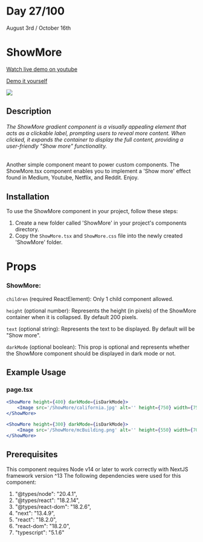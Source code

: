 # Day 27/100

August 3rd / October 16th

# ShowMore
<a href="https://youtu.be/UK7svbfuLI0" target="_blank">Watch live demo on youtube</a>

<a href="https://100daysofcomponents.netlify.app/ShowMore" target="_blank">Demo it yourself</a>

<a href="https://100daysofcomponents.netlify.app/ShowMore" target="_blank"><img src="https://cdn.discordapp.com/attachments/715319623637270638/1136780128052060320/image.png"/></a>  

## Description 

###### The ShowMore gradient component is a visually appealing element that acts as a clickable label, prompting users to reveal more content. When clicked, it expands the container to display the full content, providing a user-friendly "Show more" functionality.

Another simple component meant to power custom components. The ShowMore.tsx component enables you to implement a 'Show more' effect found in Medium, Youtube, Netflix, and Reddit. Enjoy.

## Installation 

To use the ShowMore component in your project, follow these steps:

1. Create a new folder called 'ShowMore' in your project's components directory.
2. Copy the `ShowMore.tsx` and `ShowMore.css` file into the newly created 'ShowMore' folder.

# Props 
### ShowMore:
`children` (required ReactElement): Only 1 child component allowed.

`height` (optional number): Represents the height (in pixels) of the ShowMore container when it is collapsed. By default 200 pixels.

`text` (optional string): Represents the text to be displayed. By default will be "Show more".

`darkMode` (optional boolean): This prop is optional and represents whether the ShowMore component should be displayed in dark mode or not.  

## Example Usage
### page.tsx
```jsx
<ShowMore height={400} darkMode={isDarkMode}>
    <Image src='/ShowMore/california.jpg' alt='' height={750} width={750} />
</ShowMore>

<ShowMore height={300} darkMode={isDarkMode}>
    <Image src='/ShowMore/mcBuilding.png' alt='' height={550} width={700} />
</ShowMore>
```

## Prerequisites
This component requires Node v14 or later to work correctly with NextJS framework version ^13
The following dependencies were used for this component:
1. "@types/node": "20.4.1",
2. "@types/react": "18.2.14",
3. "@types/react-dom": "18.2.6",
4. "next": "13.4.9",
5. "react": "18.2.0",
6. "react-dom": "18.2.0",
7. "typescript": "5.1.6"